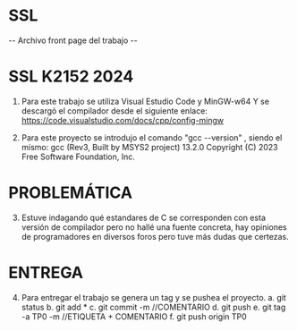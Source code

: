# SSL
-- Archivo front page del trabajo --
# SSL K2152 2024

1) Para este trabajo se utiliza Visual Estudio Code y MinGW-w64
Y se descargó el compilador desde el siguiente enlace: 
https://code.visualstudio.com/docs/cpp/config-mingw

2) Para este proyecto se introdujo el comando "gcc --version" , siendo el mismo: 
gcc (Rev3, Built by MSYS2 project) 13.2.0
Copyright (C) 2023 Free Software Foundation, Inc.

# PROBLEMÁTICA

3) Estuve indagando qué estandares de C se corresponden con esta versión de compilador pero no hallé una fuente concreta, hay opiniones de programadores en diversos foros pero tuve más dudas que certezas.

# ENTREGA

4) Para entregar el trabajo se genera un tag y se pushea el proyecto.
a. git status 
b. git add *
c. git commit -m //COMENTARIO
d. git push
e. git tag -a TP0 -m //ETIQUETA + COMENTARIO
f. git push origin TP0 

